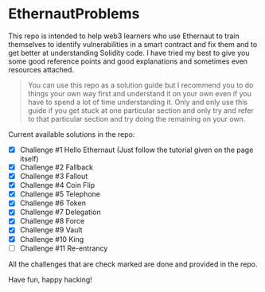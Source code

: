 # EthernautProblems
This repo is intended to help web3 learners who use Ethernaut to train themselves to identify vulnerabilities in a smart contract and fix them and to get better at understanding Solidity code. I have tried my best to give you some good reference points and good explanations and sometimes even resources attached.

> You can use this repo as a solution guide but I recommend you to do things your own way first and understand it on your own even if you have to spend a lot of time understanding it. Only and only use this guide if you get stuck at one particular section and only try and refer to that particular section and try doing the remaining on your own.


Current available solutions in the repo:
- [x] Challenge #1 Hello Ethernaut (Just follow the tutorial given on the page itself)
- [x] Challenge #2 Fallback
- [x] Challenge #3 Fallout
- [x] Challenge #4 Coin Flip
- [x] Challenge #5 Telephone
- [x] Challenge #6 Token
- [x] Challenge #7 Delegation
- [x] Challenge #8 Force
- [x] Challenge #9 Vault
- [x] Challenge #10 King
- [ ] Challenge #11 Re-entrancy

All the challenges that are check marked are done and provided in the repo.

Have fun, happy hacking!
